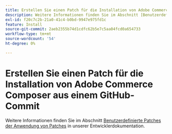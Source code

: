 ```yaml
---
title: Erstellen Sie einen Patch für die Installation von Adobe Commerce Composer aus einem GitHub-Commit
description: Weitere Informationen finden Sie im Abschnitt [Benutzerdefinierte Patches] (https://experienceleague.adobe.com/en/docs/commerce-operations/upgrade-guide/patches/overview#custom-patches) in unserer Entwicklerdokumentation.
exl-id: f20c7c2b-21a0-41c4-b0bd-9947e975fd1c
feature: Install
source-git-commit: 2aeb2355b74d1cdfc62b5e7c5aa04fcd0a654733
workflow-type: tm+mt
source-wordcount: '54'
ht-degree: 0%

---
```


# Erstellen Sie einen Patch für die Installation von Adobe Commerce Composer aus einem GitHub-Commit

Weitere Informationen finden Sie im Abschnitt [Benutzerdefinierte Patches der Anwendung von Patches](https://experienceleague.adobe.com/en/docs/commerce-operations/upgrade-guide/patches/overview#custom-patches) in unserer Entwicklerdokumentation.
